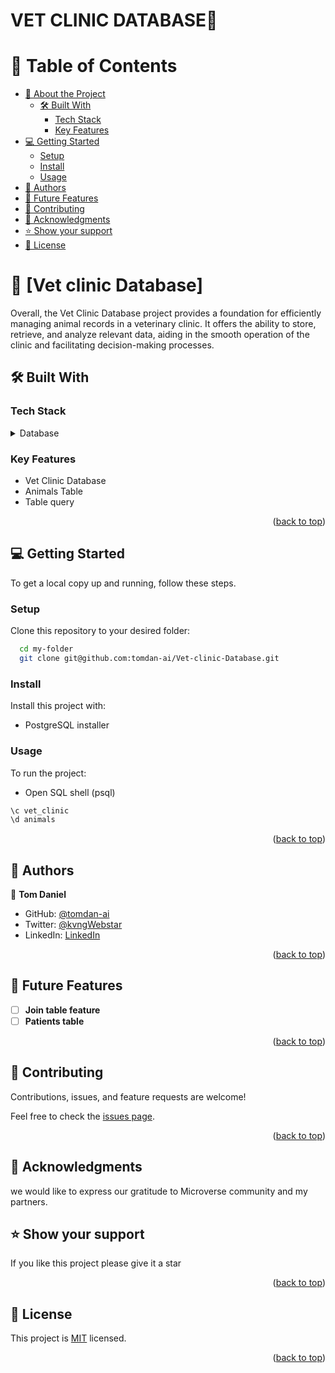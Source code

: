 # VET CLINIC DATABASE🏥

# 📗 Table of Contents

- [📖 About the Project](#about-project)
  - [🛠 Built With](#built-with)
    - [Tech Stack](#tech-stack)
    - [Key Features](#key-features)
- [💻 Getting Started](#getting-started)
  - [Setup](#setup)
  - [Install](#install)
  - [Usage](#usage)
- [👥 Authors](#authors)
- [🔭 Future Features](#future-features)
- [🤝 Contributing](#contributing)
- [🙏 Acknowledgments](#acknowledgements)
- [⭐️ Show your support](#support)
- [📝 License](#license)

<!-- PROJECT DESCRIPTION -->

# 📖 [Vet clinic Database] <a name="about-project"></a>

Overall, the Vet Clinic Database project provides a foundation for efficiently managing animal records in a veterinary clinic. It offers the ability to store, retrieve, and analyze relevant data, aiding in the smooth operation of the clinic and facilitating decision-making processes.


## 🛠 Built With <a name="built-with"></a>

### Tech Stack <a name="tech-stack"></a>

<details>
<summary>Database</summary>
  <ul>
    <li><a href="https://www.postgresql.org/">PostgreSQL</a></li>
  </ul>
</details>

<!-- Features -->

### Key Features <a name="key-features"></a>
- Vet Clinic Database
- Animals Table
- Table query

<p align="right">(<a href="#readme-top">back to top</a>)</p>

<!-- GETTING STARTED -->

## 💻 Getting Started <a name="getting-started"></a>

To get a local copy up and running, follow these steps.

### Setup

Clone this repository to your desired folder:

```sh
  cd my-folder
  git clone git@github.com:tomdan-ai/Vet-clinic-Database.git
```

### Install

Install this project with: 
- PostgreSQL installer

### Usage

To run the project:

- Open SQL shell (psql)

```sh
\c vet_clinic
\d animals
```
<p align="right">(<a href="#readme-top">back to top</a>)</p>

<!-- AUTHORS -->

## 👥 Authors <a name="authors"></a>


👤 **Tom Daniel**

- GitHub: [@tomdan-ai](https://github.com/tomdan-ai)
- Twitter: [@kvngWebstar](https://twitter.com/TomUdoh1)
- LinkedIn: [LinkedIn](https://linkedin.com/in/tomudoh)

<p align="right">(<a href="#readme-top">back to top</a>)</p>

<!-- FUTURE FEATURES -->

## 🔭 Future Features <a name="future-features"></a>

- [ ] **Join table feature**
- [ ] **Patients table**

<p align="right">(<a href="#readme-top">back to top</a>)</p>

<!-- CONTRIBUTING -->

## 🤝 Contributing <a name="contributing"></a>

Contributions, issues, and feature requests are welcome!

Feel free to check the [issues page](../../issues/).

<p align="right">(<a href="#readme-top">back to top</a>)</p>


## 🙏 Acknowledgments <a name="acknowledgements"></a>

we would like to express our gratitude to Microverse community and my partners.

<!-- SUPPORT -->

## ⭐️ Show your support <a name="support"></a>

 If you like this project please give it a star


<p align="right">(<a href="#readme-top">back to top</a>)</p>

<!-- LICENSE -->

## 📝 License <a name="license"></a>

This project is [MIT](./MIT.md) licensed.

<p align="right">(<a href="#readme-top">back to top</a>)</p>
